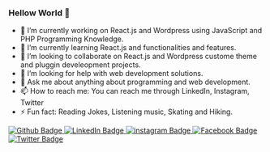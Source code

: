 ### Hellow World 👋


- 🔭 I’m currently working on React.js and Wordpress using JavaScript and PHP Programming Knowledge.
- 🌱 I’m currently learning React.js and functionalities and features.
- 👯 I’m looking to collaborate on React.js and Wordpress custome theme and pluggin develeopment projects.
- 🤔 I’m looking for help with web development solutions.
- 💬 Ask me about anything about programming and web development.
- 📫 How to reach me: You can reach me through LinkedIn, Instagram, Twitter 
- ⚡ Fun fact: Reading Jokes, Listening music, Skating and Hiking.

<div id="badges">
  <a href="https://github.com/Prasanto19">
    <img src="https://img.shields.io/badge/GitHub-100000?style=for-the-badge&logo=github&logoColor=white" alt="Github Badge"/>
  </a>
  <a href="https://www.linkedin.com/in/prasanto19/">
    <img src="https://img.shields.io/badge/LinkedIn-0077B5?style=for-the-badge&logo=linkedin&logoColor=white" alt="LinkedIn Badge"/>
  </a>
  <a href="https://www.instagram.com/prasanto19">
    <img src="https://img.shields.io/badge/Instagram-E4405F?style=for-the-badge&logo=instagram&logoColor=white" alt="instagram Badge"/>
  </a>
  <a href="https://www.facebook.com/prasanto.cou">
    <img src="https://img.shields.io/badge/Facebook-1877F2?style=for-the-badge&logo=facebook&logoColor=white" alt="Facebook Badge"/>
  </a>
  <a href="https://twitter.com/Prasanto19">
    <img src="https://img.shields.io/badge/Twitter-1DA1F2?style=for-the-badge&logo=twitter&logoColor=white" alt="Twitter Badge"/>
  </a>
</div>
